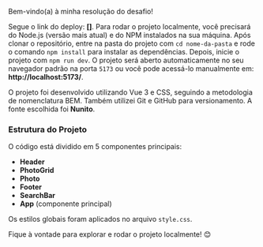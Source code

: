 
Bem-vindo(a) à minha resolução do desafio! 

Segue o link do deploy: **[]**. Para rodar o projeto localmente, você precisará do Node.js (versão mais atual) e do NPM instalados na sua máquina. Após clonar o repositório, entre na pasta do projeto com `cd nome-da-pasta` e rode o comando `npm install` para instalar as dependências. Depois, inicie o projeto com `npm run dev`. O projeto será aberto automaticamente no seu navegador padrão na porta `5173` ou você pode acessá-lo manualmente em: **http://localhost:5173/**.

O projeto foi desenvolvido utilizando Vue 3 e CSS, seguindo a metodologia de nomenclatura BEM. Também utilizei Git e GitHub para versionamento. A fonte escolhida foi **Nunito**.

### Estrutura do Projeto
O código está dividido em 5 componentes principais:  
- **Header**  
- **PhotoGrid**  
- **Photo**  
- **Footer**  
- **SearchBar**  
- **App** (componente principal)  

Os estilos globais foram aplicados no arquivo `style.css`.  

Fique à vontade para explorar e rodar o projeto localmente! 😊